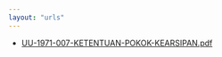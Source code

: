 ```yaml
---
layout: "urls"
---
```

* [UU-1971-007-KETENTUAN-POKOK-KEARSIPAN.pdf](UU-1971-007-KETENTUAN-POKOK-KEARSIPAN.pdf)
